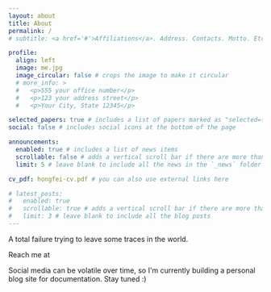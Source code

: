 ```yaml
---
layout: about
title: About
permalink: /
# subtitle: <a href='#'>Affiliations</a>. Address. Contacts. Motto. Etc.

profile:
  align: left
  image: me.jpg
  image_circular: false # crops the image to make it circular
  # more_info: >
  #   <p>555 your office number</p>
  #   <p>123 your address street</p>
  #   <p>Your City, State 12345</p>

selected_papers: true # includes a list of papers marked as "selected={true}"
social: false # includes social icons at the bottom of the page

announcements:
  enabled: true # includes a list of news items
  scrollable: false # adds a vertical scroll bar if there are more than 3 news items
  limit: 5 # leave blank to include all the news in the `_news` folder

cv_pdf: hongfei-cv.pdf # you can also use external links here

# latest_posts:
#   enabled: true
#   scrollable: true # adds a vertical scroll bar if there are more than 3 new posts items
#   limit: 3 # leave blank to include all the blog posts
---
```


A total failure trying to leave some traces in the world.

Reach me at
<a href="mailto:hongfeij@outlook.com" style="margin-left: 0.5rem;">
<i class="fa-solid fa-envelope" style="font-size: 1.5rem;"></i>
</a>
<a href="https://github.com/hongfeij" style="margin-left: 0.5rem;">
<i class="fa-brands fa-github" style="font-size: 1.5rem;"></i>
</a>
<a href="{% if page.cv_pdf contains '://' %}{{ page.cv_pdf }}{% else %}{{ page.cv_pdf | prepend: 'assets/pdf/' | relative_url }}{% endif %}" style="margin-left: 0.5rem;" target="_blank" rel="noopener noreferrer">
<i class="fa-solid fa-file-pdf" style="font-size: 1.5rem;"></i>
</a>

Social media can be volatile over time, so I'm currently building a personal blog site for documentation. Stay tuned :)

<!-- <a href="https://scholar.google.com/citations?user=your_id"><i class="ai ai-google-scholar"></i></a>  -->
